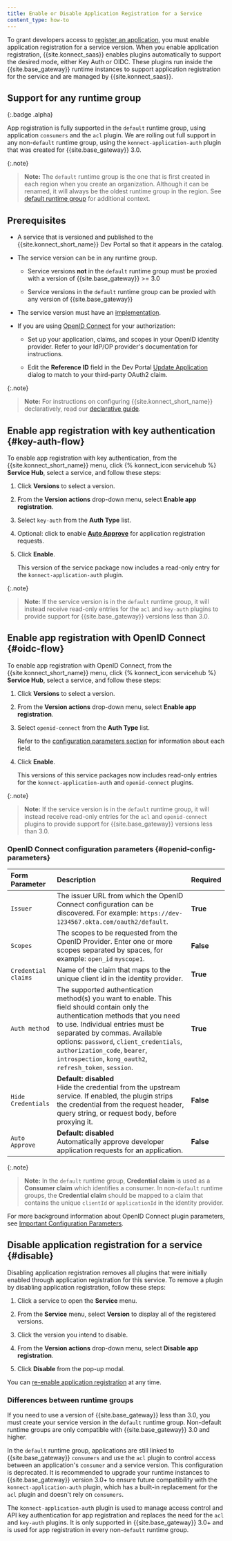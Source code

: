 ```yaml
---
title: Enable or Disable Application Registration for a Service
content_type: how-to
---
```


To grant developers access to [register an application](/konnect/dev-portal/applications/dev-reg-app-service), you must enable application registration for a service version.
When you enable application registration, {{site.konnect_saas}} enables plugins automatically to support the desired mode, either Key Auth or OIDC.
These plugins run inside the {{site.base_gateway}} runtime instances to support application registration for the service and are managed by
{{site.konnect_saas}}.

## Support for any runtime group
{:.badge .alpha}

App registration is fully supported in the `default` runtime group, using application `consumers` and the `acl` plugin.
We are rolling out full support in any non-`default` runtime group, using the `konnect-application-auth` plugin that was created for {{site.base_gateway}} 3.0.

{:.note}
> **Note:** The `default` runtime group is the one that is first created in each region when you create an organization. Although it can be renamed, it will always be the oldest runtime group in the region. See [default runtime group](/konnect/runtime-manager/runtime-groups/#default-runtime-group) for additional context.

## Prerequisites

- A service that is versioned and published to the
  {{site.konnect_short_name}} Dev Portal so that it appears in the catalog.

- The service version can be in any runtime group.

  - Service versions **not** in the `default` runtime group must be proxied with a version of {{site.base_gateway}} >= 3.0

  - Service versions in the `default` runtime group can be proxied with any version of {{site.base_gateway}}

- The service version must have an [implementation](/konnect/servicehub/service-implementations).

- If you are using [OpenID Connect](#oidc-flow) for your authorization:

  - Set up your application, claims, and scopes in your OpenID identity provider. Refer to your IdP/OP provider's documentation for instructions.

  - Edit the **Reference ID** field in the Dev Portal
    [Update Application](/konnect/dev-portal/applications/dev-apps#edit-my-app)
    dialog to match to your third-party OAuth2 claim.

{:.note}
> **Note:** For instructions on configuring {{site.konnect_short_name}} declaratively, read our [declarative guide](/konnect/runtime-manager/runtime-groups/declarative-config).

## Enable app registration with key authentication {#key-auth-flow}

To enable app registration with key authentication, from the {{site.konnect_short_name}} menu, click {% konnect_icon servicehub %} **Service Hub**, select a
service, and follow these steps:

1. Click **Versions** to select a version.

2. From the **Version actions** drop-down menu, select **Enable app registration**.

3. Select `key-auth` from the **Auth Type** list.

4. Optional: click to enable [**Auto Approve**](/konnect/dev-portal/access-and-approval/auto-approve-devs-apps/) for application registration requests.

5. Click **Enable**.

    This version of the service package now includes a
    read-only entry for the `konnect-application-auth` plugin.

{:.note}
> **Note:** If the service version is in the `default` runtime group, it will
instead receive read-only entries for the `acl` and `key-auth` plugins to provide
support for {{site.base_gateway}} versions less than 3.0.

## Enable app registration with OpenID Connect {#oidc-flow}

To enable app registration with OpenID Connect, from the {{site.konnect_short_name}} menu, click {% konnect_icon servicehub %} **Service Hub**, select a
service, and follow these steps:


1. Click **Versions** to select a version.

2. From the **Version actions** drop-down menu, select **Enable app registration**.

3. Select `openid-connect` from the **Auth Type** list.

   Refer to the [configuration parameters section](#openid-config-parameters) for information
   about each field.

4. Click **Enable**.

    This versions of this service packages now includes
    read-only entries for the `konnect-application-auth` and `openid-connect` plugins.

{:.note}
> **Note:** If the service version is in the `default` runtime group, it will
instead receive read-only entries for the `acl` and `openid-connect` plugins to provide
support for {{site.base_gateway}} versions less than 3.0.

###  OpenID Connect configuration parameters {#openid-config-parameters}

   | Form Parameter | Description                                                                       |Required |
   |:---------------|:----------------------------------------------------------------------------------|--|
   | `Issuer` | The issuer URL from which the OpenID Connect configuration can be discovered. For example: `https://dev-1234567.okta.com/oauth2/default`.  |**True** |
   | `Scopes` | The scopes to be requested from the OpenID Provider. Enter one or more scopes separated by spaces, for example: `open_id` `myscope1`.  | **False**
   | `Credential claims` |  Name of the claim that maps to the unique client id in the identity provider. | **True**
   | `Auth method` | The supported authentication method(s) you want to enable. This field should contain only the authentication methods that you need to use. Individual entries must be separated by commas. Available options: `password`, `client_credentials`, `authorization_code`, `bearer`, `introspection`, `kong_oauth2`, `refresh_token`, `session`. | **True**
   | `Hide Credentials` |**Default: disabled**<br>  Hide the credential from the upstream service. If enabled, the plugin strips the credential from the request header, query string, or request body, before proxying it. | **False** |
   | `Auto Approve`| **Default: disabled** <br>Automatically approve developer application requests for an application.| **False**

{:.note}
> **Note:** In the `default` runtime group, **Credential claim** is used as a **Consumer claim** which identifies a consumer. In non-`default` runtime groups, the **Credential claim** should be mapped to a claim that contains the unique `clientId` or `applicationId` in the identity provider.

   For more background information about OpenID Connect plugin parameters, see
   [Important Configuration Parameters](/hub/kong-inc/openid-connect/#important-configuration-parameters).

## Disable application registration for a service {#disable}

Disabling application registration removes all plugins that were initially enabled through application registration for this service.
To remove a plugin by disabling application registration, follow these steps:

1. Click a service to open the **Service** menu.

2. From the **Service** menu, select **Version** to display all of the registered versions.

3. Click the version you intend to disable.

4. From the **Version actions** drop-down menu, select **Disable app registration**.

5. Click **Disable** from the pop-up modal.


You can
[re-enable application registration](/konnect/dev-portal/applications/enable-app-reg)
at any time.

### Differences between runtime groups

If you need to use a version of {{site.base_gateway}} less than 3.0, you must create your service version in the `default` runtime group. Non-default runtime groups are only compatible with {{site.base_gateway}} 3.0 and higher.

In the `default` runtime group, applications are still linked to {{site.base_gateway}} `consumers` and use the `acl` plugin to control access between an application's `consumer` and a service version. This configuration is deprecated. It is recommended to upgrade your runtime instances to {{site.base_gateway}} version 3.0+ to ensure future compatibility with the `konnect-application-auth` plugin, which has a built-in replacement for the `acl` plugin and doesn't rely on `consumers`.

The `konnect-application-auth` plugin is used to manage access control and API key authentication for app registration and replaces the need for the `acl` and `key-auth` plugins. It is only supported in {{site.base_gateway}} 3.0+ and is used for app registration in every non-`default` runtime group.
